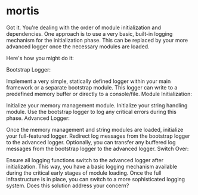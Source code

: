 # mortis
Got it. You're dealing with the order of module initialization and dependencies. One approach is to use a very basic, built-in logging mechanism for the initialization phase. This can be replaced by your more advanced logger once the necessary modules are loaded.

Here's how you might do it:

Bootstrap Logger:

Implement a very simple, statically defined logger within your main framework or a separate bootstrap module.
This logger can write to a predefined memory buffer or directly to a console/file.
Module Initialization:

Initialize your memory management module.
Initialize your string handling module.
Use the bootstrap logger to log any critical errors during this phase.
Advanced Logger:

Once the memory management and string modules are loaded, initialize your full-featured logger.
Redirect log messages from the bootstrap logger to the advanced logger.
Optionally, you can transfer any buffered log messages from the bootstrap logger to the advanced logger.
Switch Over:

Ensure all logging functions switch to the advanced logger after initialization.
This way, you have a basic logging mechanism available during the critical early stages of module loading. Once the full infrastructure is in place, you can switch to a more sophisticated logging system. Does this solution address your concern?
